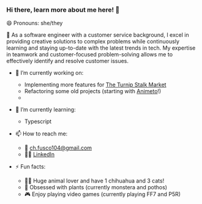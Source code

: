 ### Hi there, learn more about me here! 👋

😄 Pronouns: she/they

:speech_balloon: As a software engineer with a customer service background, I excel in providing creative solutions to complex problems while continuously learning and staying up-to-date with the latest trends in tech. My expertise in teamwork and customer-focused problem-solving allows me to effectively identify and resolve customer issues.

- 🔭 I’m currently working on:
  - Implementing more features for [The Turnip Stalk Market](https://github.com/nezcodin/The-Turnip-Stalk-Market)
  - Refactoring some old projects (starting with [Animeto](https://github.com/nezcodin/Animeto)!)
  - 
- 🌱 I’m currently learning:
  - Typescript

- 📫 How to reach me:
  - :incoming_envelope: ch.fusco104@gmail.com
  - :woman_technologist: [LinkedIn](https://www.linkedin.com/in/charlottefusco/)

- ⚡ Fun facts:
  - :dog::cat: Huge animal lover and have 1 chihuahua and 3 cats!
  - :herb: Obsessed with plants (currently monstera and pothos)
  - :video_game: Enjoy playing video games (currently playing FF7 and P5R)
